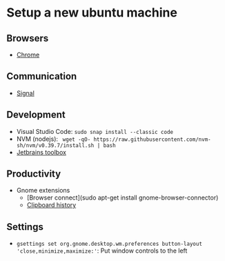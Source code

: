 # Setup a new ubuntu machine

## Browsers
- [Chrome](https://www.google.com/intl/en_uk/chrome/?platform=linux)

## Communication
- [Signal](https://signal.org/download/linux/)

## Development
- Visual Studio Code: `sudo snap install --classic code`
- NVM (nodejs): ` wget -qO- https://raw.githubusercontent.com/nvm-sh/nvm/v0.39.7/install.sh | bash`
- [Jetbrains toolbox](https://www.jetbrains.com/toolbox-app/)

## Productivity
- Gnome extensions
  - [Browser connect](sudo apt-get install gnome-browser-connector)
  - [Clipboard history](https://extensions.gnome.org/extension/4839/clipboard-history/)

## Settings
- `gsettings set org.gnome.desktop.wm.preferences button-layout 'close,minimize,maximize:'`: Put window controls to the left

